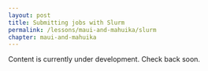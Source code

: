 ```yaml
---
layout: post
title: Submitting jobs with Slurm
permalink: /lessons/maui-and-mahuika/slurm
chapter: maui-and-mahuika
---
```

Content is currently under development. Check back soon.

